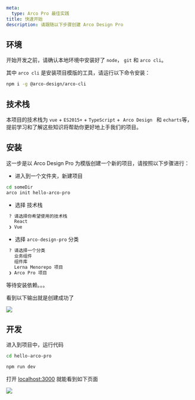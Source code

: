 ```yaml
meta:
  type: Arco Pro 最佳实践
title: 快速开始
description: 请跟随以下步骤创建 Arco Design Pro
```

## 环境

开始开发之前，请确认本地环境中安装好了 `node`， `git` 和 `arco cli`。

其中 `arco cli` 是安装项目模版的工具，请运行以下命令安装：

```bash
npm i -g @arco-design/arco-cli
```

## 技术栈

本项目的技术栈为 `vue` + `ES2015+` + `TypeScript` +  `Arco Design ` 和 `echarts`等，提前学习和了解这些知识将帮助你更好地上手我们的项目。

## 安装

这一步是以 Arco Design Pro 为模版创建一个新的项目，请按照以下步骤进行：

-   进入到一个文件夹，新建项目

```bash
cd someDir
arco init hello-arco-pro
```

-   选择 技术栈

```bash
 ? 请选择你希望使用的技术栈
   React
 ❯ Vue
```

-   选择 `arco-design-pro` 分类

```bash
 ? 请选择一个分类
   业务组件
   组件库
   Lerna Menorepo 项目
 ❯ Arco Pro 项目
```

等待安装依赖。。。

看到以下输出就是创建成功了

![](https://tech-proxy.bytedance.net/tos/images/1641465973343_8ae499ee698dc0e226b061ef206b329d)

## 开发

进入到项目中，运行代码

```bash
cd hello-arco-pro

npm run dev
```

打开 [localhost:3000](http://localhost:3000) 就能看到如下页面

![](https://tech-proxy.bytedance.net/tos/images/1641465973399_9b4916c858df7470a06ebede8aa2f4b4)

